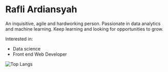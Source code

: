 # Rafli Ardiansyah

An inquisitive, agile and hardworking person. Passionate in data analytics and machine learning. Keep learning and looking for opportunities to grow.

Interested in: 
<ul>
    <li>Data science</li>
    <li>Front end Web Developer</li>
</ul>

![Top Langs](https://github-readme-stats.vercel.app/api/top-langs/?username=Sateasinpedas&theme=tokyonight&layout=compact)

